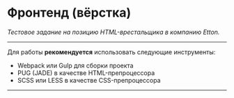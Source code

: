# Фронтенд (вёрстка)
*Тестовое задание на позицию HTML-врестальщика в компанию Etton.*

____
Для работы **рекомендуется** использовать следующие инструменты:

- Webpack или Gulp для сборки проекта
- PUG (JADE) в качестве HTML-препроцессора
- SCSS или LESS в качестве CSS-препроцессора 
____

